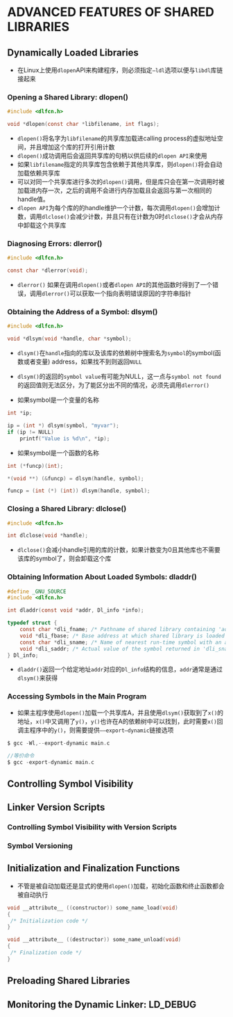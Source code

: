 # ADVANCED FEATURES OF SHARED LIBRARIES

## Dynamically Loaded Libraries
- 在Linux上使用`dlopen`API来构建程序，则必须指定`–ldl`选项以便与`libdl`库链接起来

### Opening a Shared Library: dlopen()
```c
#include <dlfcn.h>

void *dlopen(const char *libfilename, int flags);
```
- `dlopen()`将名字为`libfilename`的共享库加载进calling process的虚拟地址空间，并且增加这个库的打开引用计数
- `dlopen()`成功调用后会返回共享库的句柄以供后续的`dlopen API`来使用
- 如果`libfilename`指定的共享库包含依赖于其他共享库，则`dlopen()`将会自动加载依赖共享库
- 可以对同一个共享库进行多次的`dlopen()`调用，但是库只会在第一次调用时被加载进内存一次，之后的调用不会进行内存加载且会返回与第一次相同的handle值。
- `dlopen API`为每个库的的handle维护一个计数，每次调用`dlopen()`会增加计数，调用`dlclose()`会减少计数，并且只有在计数为0时`dlclose()`才会从内存中卸载这个共享库

### Diagnosing Errors: dlerror()
```c
#include <dlfcn.h>

const char *dlerror(void);
```
- `dlerror()` 如果在调用`dlopen()`或者`dlopen API`的其他函数时得到了一个错误，调用`dlerror()`可以获取一个指向表明错误原因的字符串指针

### Obtaining the Address of a Symbol: dlsym()
```c
#include <dlfcn.h>

void *dlsym(void *handle, char *symbol);
```
- `dlsym()`在`handle`指向的库以及该库的依赖树中搜索名为`symbol`的symbol(函数或者变量) address，如果找不到则返回`NULL`
- `dlsym()`的返回的`symbol value`有可能为NULL，这一点与`symbol not found`的返回值则无法区分，为了能区分出不同的情况，必须先调用`dlerror()`

- 如果symbol是一个变量的名称
```c
int *ip;

ip = (int *) dlsym(symbol, "myvar");
if (ip != NULL)
    printf("Value is %d\n", *ip);
```

- 如果symbol是一个函数的名称
```c
int (*funcp)(int);

*(void **) (&funcp) = dlsym(handle, symbol);

funcp = (int (*) (int)) dlsym(handle, symbol);
```

### Closing a Shared Library: dlclose()
```c
#include <dlfcn.h>

int dlclose(void *handle);
```
- `dlclose()`会减小handle引用的库的计数，如果计数变为0且其他库也不需要该库的symbol了，则会卸载这个库

###  Obtaining Information About Loaded Symbols: dladdr()
```c
#define _GNU_SOURCE
#include <dlfcn.h>

int dladdr(const void *addr, Dl_info *info);

typedef struct {
    const char *dli_fname; /* Pathname of shared library containing 'addr' */
    void *dli_fbase; /* Base address at which shared library is loaded */
    const char *dli_sname; /* Name of nearest run-time symbol with an address <= 'addr' */
    void *dli_saddr; /* Actual value of the symbol returned in 'dli_sname' */
} Dl_info;
```
- `dladdr()`返回一个给定地址`addr`对应的`Dl_info`结构的信息，`addr`通常是通过`dlsym()`来获得

### Accessing Symbols in the Main Program
- 如果主程序使用`dlopen()`加载一个共享库A，并且使用`dlsym()`获取到了`x()`的地址，`x()`中又调用了`y()`，`y()`也许在A的依赖树中可以找到，此时需要`x()`回调主程序中的`y()`，则需要提供`––export–dynamic`链接选项
```c
$ gcc -Wl,--export-dynamic main.c

//等价命令
$ gcc -export-dynamic main.c
```

## Controlling Symbol Visibility

## Linker Version Scripts

### Controlling Symbol Visibility with Version Scripts

### Symbol Versioning

## Initialization and Finalization Functions
- 不管是被自动加载还是显式的使用`dlopen()`加载，初始化函数和终止函数都会被自动执行

```c
void __attribute__ ((constructor)) some_name_load(void)
{
 /* Initialization code */
}
```

```c
void __attribute__ ((destructor)) some_name_unload(void)
{
 /* Finalization code */
}
```
## Preloading Shared Libraries

## Monitoring the Dynamic Linker: LD_DEBUG